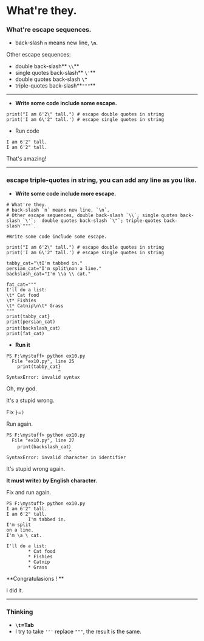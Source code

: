 # What're they.

### **What're escape sequences.**

- back-slash `n` means new line, **`\n`.**

Other escape sequences:
- double back-slash** `\\`**
- single quotes back-slash** `\'`**
- double quotes back-slash **`\"`**
- triple-quotes back-slash**`"""`**
***

-  **Write some code include some escape.**

```
print("I am 6'2\" tall.") # escape double quotes in string
print('I am 6\'2" tall.') # escape single quotes in string
```
- Run code
```
I am 6'2" tall.
I am 6'2" tall.
```
That's amazing!

***
### **escape triple-quotes in string, you can add any line as you like.**

- **Write some code include more escape.**

```
# What're they.
# back-slash `n` means new line, `\n`.
# Other escape sequences, double back-slash `\\`; single quotes back-slash `\'`;  double quotes back-slash `\"`; triple-quotes back-slash`"""`.

#Write some code include some escape.

print("I am 6'2\" tall.") # escape double quotes in string
print('I am 6\'2" tall.') # escape single quotes in string

tabby_cat="\tI'm tabbed in."
persian_cat="I'm split\non a line."
backslash_cat="I'm \\a \\ cat."

fat_cat="""
I'll do a list:
\t* Cat food
\t* Fishies
\t* Catnip\n\t* Grass
"""
print(tabby_cat}
print(persian_cat)
print(backslash_cat）
print(fat_cat)

```

- **Run it**
```
PS F:\mystuff> python ex10.py
  File "ex10.py", line 25
    print(tabby_cat}
                   ^
SyntaxError: invalid syntax
```
Oh, my god.

It's a stupid wrong.

Fix `}`=`)`

Run again.
```
PS F:\mystuff> python ex10.py
  File "ex10.py", line 27
    print(backslash_cat）
                       ^
SyntaxError: invalid character in identifier
```
It's stupid wrong again.

**It must write`)` by English character.**

Fix and run again.
```
PS F:\mystuff> python ex10.py
I am 6'2" tall.
I am 6'2" tall.
        I'm tabbed in.
I'm split
on a line.
I'm \a \ cat.

I'll do a list:
        * Cat food
        * Fishies
        * Catnip
        * Grass
```
**Congratulasions ! **

I did it.
***
### **Thinking**

- **`\t`=Tab**
- I try to take `'''` replace `"""`, the result is the same.
